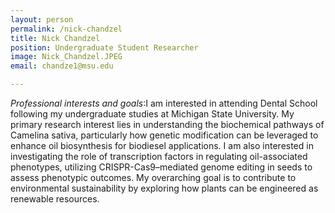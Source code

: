 ```yaml
---
layout: person
permalink: /nick-chandzel
title: Nick Chandzel
position: Undergraduate Student Researcher
image: Nick_Chandzel.JPEG
email: chandze1@msu.edu

---
```



*Professional interests and goals*:I am interested in attending Dental School following my undergraduate studies at Michigan State University. My primary research interest lies in understanding the biochemical pathways of Camelina sativa, particularly how genetic modification can be leveraged to enhance oil biosynthesis for biodiesel applications. I am also interested in investigating the role of transcription factors in regulating oil-associated phenotypes, utilizing CRISPR-Cas9–mediated genome editing in seeds to assess phenotypic outcomes. My overarching goal is to contribute to environmental sustainability by exploring how plants can be engineered as renewable resources.

